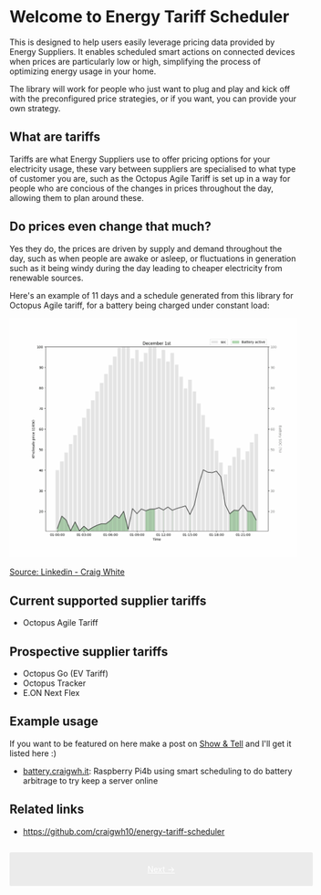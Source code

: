 # Welcome to Energy Tariff Scheduler

This is designed to help users easily leverage pricing data provided by Energy Suppliers. It enables scheduled smart actions on connected devices when prices are particularly low or high, simplifying the process of optimizing energy usage in your home.

The library will work for people who just want to plug and play and kick off with the preconfigured price strategies, or if you want, you can provide your own strategy.

## What are tariffs

Tariffs are what Energy Suppliers use to offer pricing options for your electricity usage, these vary between suppliers are specialised to what type of customer you are, such as the Octopus Agile Tariff is set up in a way for people who are concious of the changes in prices throughout the day, allowing them to plan around these.

## Do prices even change that much?

Yes they do, the prices are driven by supply and demand throughout the day, such as when people are awake or asleep, or fluctuations in generation such as it being windy during the day leading to cheaper electricity from renewable sources.

Here's an example of 11 days and a schedule generated from this library for Octopus Agile tariff, for a battery being charged under constant load:

<img src="schedule.gif" alt="11 days of battery being charged over constant load" />

<a href="https://www.linkedin.com/pulse/improving-my-portable-battery-charging-strategy-day-ahead-craig-white-7h8ce" target="_blank">Source: Linkedin - Craig White</a>

## Current supported supplier tariffs

- Octopus Agile Tariff

## Prospective supplier tariffs

- Octopus Go (EV Tariff)
- Octopus Tracker
- E.ON Next Flex

## Example usage

If you want to be featured on here make a post on <a href="https://github.com/craigwh10/energy-tariff-scheduler/discussions/new?category=show-and-tell" target="_blank">Show & Tell</a> and I'll get it listed here :)

- <a href="https://battery.craigwh.it" target="_blank">battery.craigwh.it</a>: Raspberry Pi4b using smart scheduling to do battery arbitrage to try keep a server online

## Related links

- <a href="https://github.com/craigwh10/energy-tariff-scheduler" target="_blank">https://github.com/craigwh10/energy-tariff-scheduler</a>

<div style="display: flex; width: 100%; background: #ebebeb; padding: 1em; gap: 1em; border-radius: 0.2em; margin-top: 2em;">
    <a href="./getting-started/installation" style="flex: 6; text-align: center; color: white; background: var(--md-typeset-a-color); padding: 0.5em 0em;">Next &rarr;</a>
</div>
